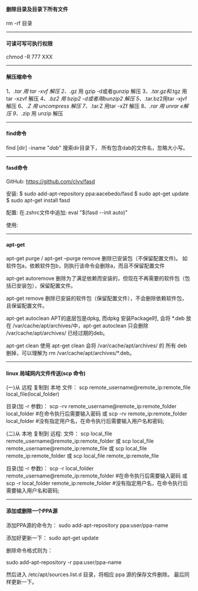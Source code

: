 #### 删除目录及目录下所有文件 ####
rm -rf 目录

---

#### 可读可写可执行权限 ####
chmod -R 777 XXX

---

#### 解压缩命令 ####
1、*.tar 用 tar -xvf 解压
2、*.gz 用 gzip -d或者gunzip 解压
3、*.tar.gz和*.tgz 用 tar -xzvf 解压
4、*.bz2 用 bzip2 -d或者用bunzip2 解压
5、*.tar.bz2用tar -xjvf 解压
6、*.Z 用 uncompress 解压
7、*.tar.Z 用tar -xZf 解压
8、*.rar 用 unrar e解压
9、*.zip 用 unzip 解压

---

#### find命令 ####
find [dir] -iname "*dab*"
搜索dir目录下， 所有包含dab的文件名，忽略大小写。


---

#### fasd命令 ####

GitHub: https://github.com/clvv/fasd

安装:
$ sudo add-apt-repository ppa:aacebedo/fasd
$ sudo apt-get update
$ sudo apt-get install fasd

配置:
在.zshrc文件中追加:
eval "$(fasd --init auto)"

使用:




---

#### apt-get ####
apt-get purge / apt-get –purge remove 
删除已安装包（不保留配置文件)。 
如软件包a，依赖软件包b，则执行该命令会删除a，而且不保留配置文件

apt-get autoremove 
删除为了满足依赖而安装的，但现在不再需要的软件包（包括已安装包），保留配置文件。

apt-get remove 
删除已安装的软件包（保留配置文件），不会删除依赖软件包，且保留配置文件。

apt-get autoclean 
APT的底层包是dpkg, 而dpkg 安装Package时, 会将 *.deb 放在 /var/cache/apt/archives/中，apt-get autoclean 只会删除 /var/cache/apt/archives/ 已经过期的deb。

apt-get clean 
使用 apt-get clean 会将 /var/cache/apt/archives/ 的 所有 deb 删掉，可以理解为 rm /var/cache/apt/archives/*.deb。

---

#### linux 局域网内文件传送(scp 命令) #### 
(一)从 远程 复制到 本地
文件：
scp remote_username@remote_ip:remote_file local_file(local_folder)

目录(加 -r 参数)：
scp -rv remote_username@remote_ip:remote_folder local_folder   #在命令执行后需要输入密码
或
scp -rv remote_ip:remote_folder local_folder    #没有指定用户名，在命令执行后需要输入用户名和密码;


(二)从 本地 复制到 远程:
文件：
scp local_file remote_username@remote_ip:remote_folder
或
scp local_file remote_username@remote_ip:remote_file
或
scp local_file remote_ip:remote_folder
或
scp local_file remote_ip:remote_file

目录(加 -r 参数)：
scp -r local_folder remote_username@remote_ip:remote_folder  #在命令执行后需要输入密码
或
scp -r local_folder remote_ip:remote_folder   #没有指定用户名，在命令执行后需要输入用户名和密码;

---


#### 添加或删除一个PPA源 ####
添加PPA源的命令为：
sudo add-apt-repository ppa:user/ppa-name

添加好更新一下： 
sudo apt-get update

删除命令格式则为：

sudo add-apt-repository -r ppa:user/ppa-name

然后进入 /etc/apt/sources.list.d 目录，将相应 ppa 源的保存文件删除。
最后同样更新一下。
